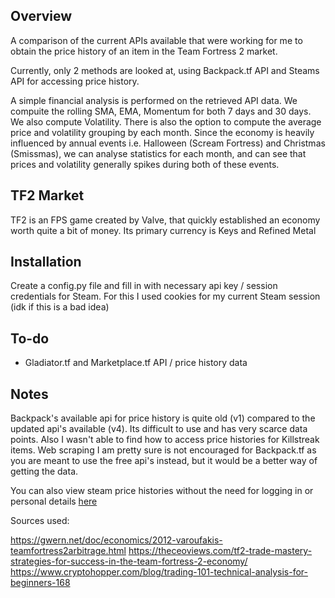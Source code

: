 ## Overview

A comparison of the current APIs available that were working for me to obtain the price history of an item in the Team Fortress 2 market. 

Currently, only 2 methods are looked at, using Backpack.tf API and Steams API for accessing price history. 

A simple financial analysis is performed on the retrieved API data. We compuite the rolling SMA, EMA, Momentum for both 7 days and 30 days. We also compute Volatility. There is also the option to compute the average price and volatility grouping by each month. Since the economy is heavily influenced by annual events i.e. Halloween (Scream Fortress) and Christmas (Smissmas), we can analyse statistics for each month, and can see that prices and volatility generally spikes during both of these events.

## TF2 Market

TF2 is an FPS game created by Valve, that quickly established an economy worth quite a bit of money. Its primary currency is Keys and Refined Metal

## Installation

Create a config.py file and fill in with necessary api key / session credentials for Steam. For this I used cookies for my current Steam session (idk if this is a bad idea)

## To-do

* Gladiator.tf and Marketplace.tf API / price history data

## Notes

Backpack's available api for price history is quite old (v1) compared to the updated api's available (v4). Its difficult to use and has very scarce data points. Also I wasn't able to find how to access price histories for Killstreak items. 
Web scraping I am pretty sure is not encouraged for Backpack.tf as you are meant to use the free api's instead, but it would be a better way of getting the data.

You can also view steam price histories without the need for logging in or personal details [here](https://github.com/HilliamT/scm-price-history)

Sources used:

https://gwern.net/doc/economics/2012-varoufakis-teamfortress2arbitrage.html
https://theceoviews.com/tf2-trade-mastery-strategies-for-success-in-the-team-fortress-2-economy/
https://www.cryptohopper.com/blog/trading-101-technical-analysis-for-beginners-168



